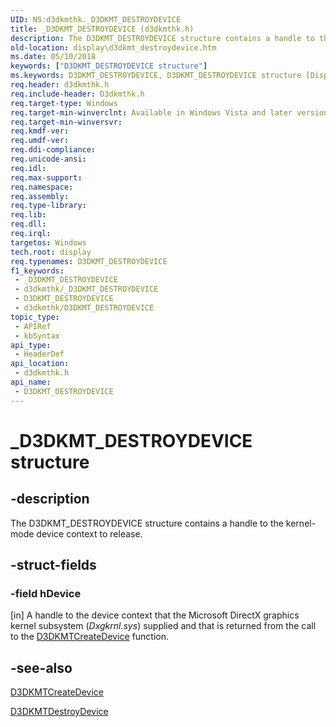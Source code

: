 ```yaml
---
UID: NS:d3dkmthk._D3DKMT_DESTROYDEVICE
title: _D3DKMT_DESTROYDEVICE (d3dkmthk.h)
description: The D3DKMT_DESTROYDEVICE structure contains a handle to the kernel-mode device context to release.
old-location: display\d3dkmt_destroydevice.htm
ms.date: 05/10/2018
keywords: ["D3DKMT_DESTROYDEVICE structure"]
ms.keywords: D3DKMT_DESTROYDEVICE, D3DKMT_DESTROYDEVICE structure [Display Devices], OpenGL_Structs_dc051065-8102-453f-81cd-aa39ee592926.xml, _D3DKMT_DESTROYDEVICE, d3dkmthk/D3DKMT_DESTROYDEVICE, display.d3dkmt_destroydevice
req.header: d3dkmthk.h
req.include-header: D3dkmthk.h
req.target-type: Windows
req.target-min-winverclnt: Available in Windows Vista and later versions of the Windows operating systems.
req.target-min-winversvr: 
req.kmdf-ver: 
req.umdf-ver: 
req.ddi-compliance: 
req.unicode-ansi: 
req.idl: 
req.max-support: 
req.namespace: 
req.assembly: 
req.type-library: 
req.lib: 
req.dll: 
req.irql: 
targetos: Windows
tech.root: display
req.typenames: D3DKMT_DESTROYDEVICE
f1_keywords:
 - _D3DKMT_DESTROYDEVICE
 - d3dkmthk/_D3DKMT_DESTROYDEVICE
 - D3DKMT_DESTROYDEVICE
 - d3dkmthk/D3DKMT_DESTROYDEVICE
topic_type:
 - APIRef
 - kbSyntax
api_type:
 - HeaderDef
api_location:
 - d3dkmthk.h
api_name:
 - D3DKMT_DESTROYDEVICE
---
```


# _D3DKMT_DESTROYDEVICE structure


## -description

The D3DKMT_DESTROYDEVICE structure contains a handle to the kernel-mode device context to release.

## -struct-fields

### -field hDevice

[in] A handle to the device context that the Microsoft DirectX graphics kernel subsystem (<i>Dxgkrnl.sys</i>) supplied and that is returned from the call to the <a href="/windows-hardware/drivers/ddi/d3dkmthk/nf-d3dkmthk-d3dkmtcreatedevice">D3DKMTCreateDevice</a> function.

## -see-also

<a href="/windows-hardware/drivers/ddi/d3dkmthk/nf-d3dkmthk-d3dkmtcreatedevice">D3DKMTCreateDevice</a>



<a href="/windows-hardware/drivers/ddi/d3dkmthk/nf-d3dkmthk-d3dkmtdestroydevice">D3DKMTDestroyDevice</a>

